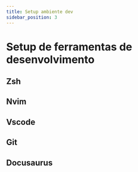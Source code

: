 ```yaml
---
title: Setup ambiente dev
sidebar_position: 3
---
```


# Setup de ferramentas de desenvolvimento

## Zsh

## Nvim

## Vscode

## Git

## Docusaurus
